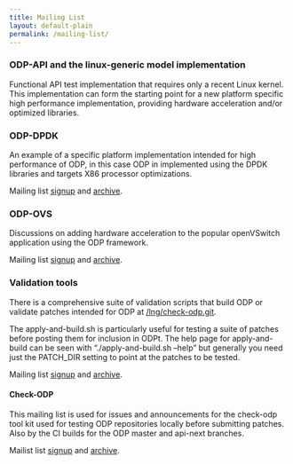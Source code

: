 ```yaml
---
title: Mailing List
layout: default-plain
permalink: /mailing-list/
---
```

### ODP-API and the linux-generic model implementation

Functional API test implementation that requires only a recent Linux kernel. This implementation can form the starting point for a new platform specific high performance implementation, providing hardware acceleration and/or optimized libraries.

### ODP-DPDK

An example of a specific platform implementation intended for high performance of ODP, in this case ODP in implemented using the DPDK libraries and targets X86 processor optimizations.

Mailing list [signup](http://lists.linaro.org/mailman/listinfo/lng-odp-dpdk) and [archive](http://lists.linaro.org/pipermail/lng-odp-dpdk/).

### ODP-OVS

Discussions on adding hardware acceleration to the popular openVSwitch application using the ODP framework.

Mailing list [signup](https://lists.linaro.org/mailman/listinfo/lng-odp-ovs) and [archive](https://lists.linaro.org/pipermail/lng-odp-ovs/).

### Validation tools

There is a comprehensive suite of validation scripts that build ODP or validate patches intended for ODP at [/lng/check-odp.git](https://git.linaro.org/lng/check-odp.git).

The apply-and-build.sh is particularly useful for testing a suite of patches before posting them for inclusion in ODPt. The help page for apply-and-build can be seen with “./apply-and-build.sh –help” but generally you need just the PATCH_DIR setting to point at the patches to be tested.

Mailing list [signup](https://lists.linaro.org/mailman/listinfo/lng-ci) and [archive](http://lists.linaro.org/pipermail/lng-ci/).

#### Check-ODP

This mailing list is used for issues and announcements for the check-odp tool kit used for testing ODP repositories locally before submitting patches. Also by the CI builds for the ODP master and api-next branches.

Mailist list [signup](mailto:lng-check-odp@lists.linaro.org) and [archive](http://lists.linaro.org/pipermail/lng-check-odp/).
